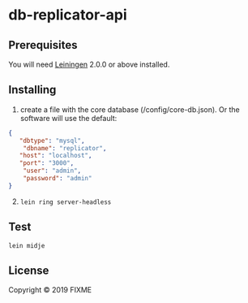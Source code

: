 # db-replicator-api

## Prerequisites

You will need [Leiningen][] 2.0.0 or above installed.

[leiningen]: https://github.com/technomancy/leiningen

## Installing

1. create a file with the core database (/config/core-db.json). Or the software will use the default:
```json
{
   "dbtype": "mysql",
	"dbname": "replicator",
   "host": "localhost",
   "port": "3000",
	"user": "admin",
	"password": "admin"
}
```
2. `lein ring server-headless`

## Test

    lein midje

## License

Copyright © 2019 FIXME
